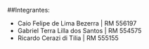 ##Integrantes:
- Caio Felipe de Lima Bezerra | RM 556197
- Gabriel Terra Lilla dos Santos | RM 554575
- Ricardo Cerazi di Tilia | RM 555155
